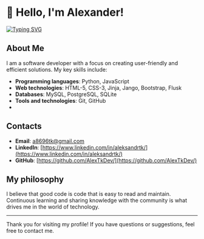 # 👋 Hello, I'm Alexander!

[![Typing SVG](https://readme-typing-svg.demolab.com?font=Fira+Code&size=30&duration=4000&pause=1000&color=28B3F7&random=false&width=700&lines=Back-end+Developer;Just+a+good+man;Technology+and+programming+enthusiast)](https://git.io/typing-svg)

## About Me

I am a software developer with a focus on creating user-friendly and efficient solutions. My key skills include:

- **Programming languages**: Python, JavaScript
- **Web technologies**: HTML-5, CSS-3, Jinja, Jango, Bootstrap, Flusk
- **Databases**: MySQL, PostgreSQL, SQLite
- **Tools and technologies**: Git, GitHub
-
## Contacts

- **Email**: [a8696tk@gmail.com](mailto:a8696tk@gmail.com)
- **LinkedIn**: [https://www.linkedin.com/in/aleksandrtk/](https://www.linkedin.com/in/aleksandrtk/)
- **GitHub**: [https://github.com/AlexTkDev/](https://github.com/AlexTkDev/)


## My philosophy

I believe that good code is code that is easy to read and maintain. Continuous learning and sharing knowledge with the community is what drives me in the world of technology.

---

Thank you for visiting my profile! If you have questions or suggestions, feel free to contact me.
